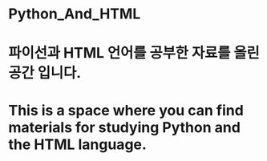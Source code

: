 # Python_And_HTML

# 파이선과 HTML 언어를 공부한 자료를 올린 공간 입니다.
# This is a space where you can find materials for studying Python and the HTML language.

